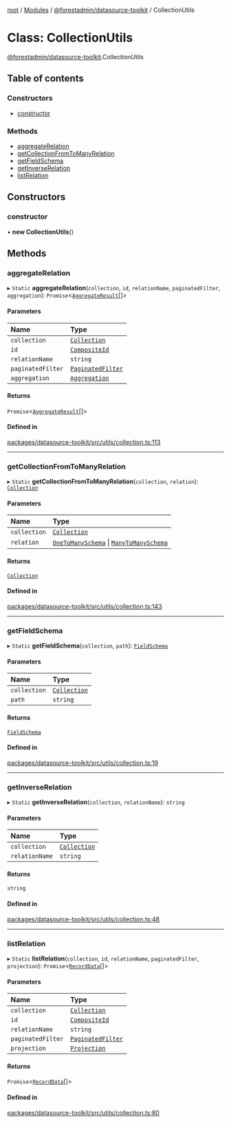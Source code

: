 [root](../README.md) / [Modules](../modules.md) / [@forestadmin/datasource-toolkit](../modules/forestadmin_datasource_toolkit.md) / CollectionUtils

# Class: CollectionUtils

[@forestadmin/datasource-toolkit](../modules/forestadmin_datasource_toolkit.md).CollectionUtils

## Table of contents

### Constructors

- [constructor](forestadmin_datasource_toolkit.CollectionUtils.md#constructor)

### Methods

- [aggregateRelation](forestadmin_datasource_toolkit.CollectionUtils.md#aggregaterelation)
- [getCollectionFromToManyRelation](forestadmin_datasource_toolkit.CollectionUtils.md#getcollectionfromtomanyrelation)
- [getFieldSchema](forestadmin_datasource_toolkit.CollectionUtils.md#getfieldschema)
- [getInverseRelation](forestadmin_datasource_toolkit.CollectionUtils.md#getinverserelation)
- [listRelation](forestadmin_datasource_toolkit.CollectionUtils.md#listrelation)

## Constructors

### constructor

• **new CollectionUtils**()

## Methods

### aggregateRelation

▸ `Static` **aggregateRelation**(`collection`, `id`, `relationName`, `paginatedFilter`, `aggregation`): `Promise`<[`AggregateResult`](../modules/forestadmin_datasource_toolkit.md#aggregateresult)[]\>

#### Parameters

| Name | Type |
| :------ | :------ |
| `collection` | [`Collection`](../interfaces/forestadmin_datasource_toolkit.Collection.md) |
| `id` | [`CompositeId`](../modules/forestadmin_datasource_toolkit.md#compositeid) |
| `relationName` | `string` |
| `paginatedFilter` | [`PaginatedFilter`](forestadmin_datasource_toolkit.PaginatedFilter.md) |
| `aggregation` | [`Aggregation`](forestadmin_datasource_toolkit.Aggregation.md) |

#### Returns

`Promise`<[`AggregateResult`](../modules/forestadmin_datasource_toolkit.md#aggregateresult)[]\>

#### Defined in

[packages/datasource-toolkit/src/utils/collection.ts:113](https://github.com/ForestAdmin/agent-nodejs/blob/ab7dfd8/packages/datasource-toolkit/src/utils/collection.ts#L113)

___

### getCollectionFromToManyRelation

▸ `Static` **getCollectionFromToManyRelation**(`collection`, `relation`): [`Collection`](../interfaces/forestadmin_datasource_toolkit.Collection.md)

#### Parameters

| Name | Type |
| :------ | :------ |
| `collection` | [`Collection`](../interfaces/forestadmin_datasource_toolkit.Collection.md) |
| `relation` | [`OneToManySchema`](../modules/forestadmin_datasource_toolkit.md#onetomanyschema) \| [`ManyToManySchema`](../modules/forestadmin_datasource_toolkit.md#manytomanyschema) |

#### Returns

[`Collection`](../interfaces/forestadmin_datasource_toolkit.Collection.md)

#### Defined in

[packages/datasource-toolkit/src/utils/collection.ts:143](https://github.com/ForestAdmin/agent-nodejs/blob/ab7dfd8/packages/datasource-toolkit/src/utils/collection.ts#L143)

___

### getFieldSchema

▸ `Static` **getFieldSchema**(`collection`, `path`): [`FieldSchema`](../modules/forestadmin_datasource_toolkit.md#fieldschema)

#### Parameters

| Name | Type |
| :------ | :------ |
| `collection` | [`Collection`](../interfaces/forestadmin_datasource_toolkit.Collection.md) |
| `path` | `string` |

#### Returns

[`FieldSchema`](../modules/forestadmin_datasource_toolkit.md#fieldschema)

#### Defined in

[packages/datasource-toolkit/src/utils/collection.ts:19](https://github.com/ForestAdmin/agent-nodejs/blob/ab7dfd8/packages/datasource-toolkit/src/utils/collection.ts#L19)

___

### getInverseRelation

▸ `Static` **getInverseRelation**(`collection`, `relationName`): `string`

#### Parameters

| Name | Type |
| :------ | :------ |
| `collection` | [`Collection`](../interfaces/forestadmin_datasource_toolkit.Collection.md) |
| `relationName` | `string` |

#### Returns

`string`

#### Defined in

[packages/datasource-toolkit/src/utils/collection.ts:48](https://github.com/ForestAdmin/agent-nodejs/blob/ab7dfd8/packages/datasource-toolkit/src/utils/collection.ts#L48)

___

### listRelation

▸ `Static` **listRelation**(`collection`, `id`, `relationName`, `paginatedFilter`, `projection`): `Promise`<[`RecordData`](../modules/forestadmin_datasource_toolkit.md#recorddata)[]\>

#### Parameters

| Name | Type |
| :------ | :------ |
| `collection` | [`Collection`](../interfaces/forestadmin_datasource_toolkit.Collection.md) |
| `id` | [`CompositeId`](../modules/forestadmin_datasource_toolkit.md#compositeid) |
| `relationName` | `string` |
| `paginatedFilter` | [`PaginatedFilter`](forestadmin_datasource_toolkit.PaginatedFilter.md) |
| `projection` | [`Projection`](forestadmin_datasource_toolkit.Projection.md) |

#### Returns

`Promise`<[`RecordData`](../modules/forestadmin_datasource_toolkit.md#recorddata)[]\>

#### Defined in

[packages/datasource-toolkit/src/utils/collection.ts:80](https://github.com/ForestAdmin/agent-nodejs/blob/ab7dfd8/packages/datasource-toolkit/src/utils/collection.ts#L80)
